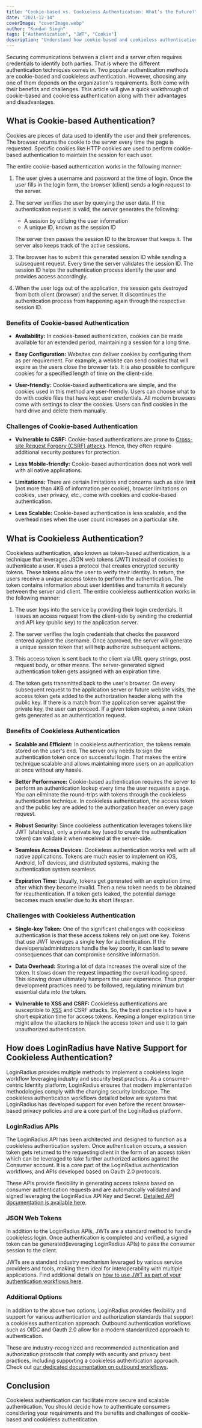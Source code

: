 ```yaml
---
title: "Cookie-based vs. Cookieless Authentication: What’s the Future?"
date: "2021-12-14"
coverImage: "coverImage.webp"
author: "Kundan Singh"
tags: ["Authentication", "JWT", "Cookie"]
description: "Understand how cookie-based and cookieless authentication methods work. And learn their major differences, advantages, and disadvantages."
---
```


Securing communications between a client and a server often requires credentials to identify both parties. That is where the different authentication techniques comes in. Two popular authentication methods are cookie-based and cookieless authentication. However, choosing any one of them depends on the organization's requirements. Both come with their benefits and challenges. This article will give a quick walkthrough of cookie-based and cookieless authentication along with their advantages and disadvantages.

## What is Cookie-based Authentication?

Cookies are pieces of data used to identify the user and their preferences. The browser returns the cookie to the server every time the page is requested. Specific cookies like HTTP cookies are used to perform cookie-based authentication to maintain the session for each user.

The entire cookie-based authentication works in the following manner:

1. The user gives a username and password at the time of login. Once the user fills in the login form, the browser (client) sends a login request to the server.
2. The server verifies the user by querying the user data. If the authentication request is valid, the server generates the following:

   - A session by utilizing the user information
   - A unique ID, known as the session ID

   The server then passes the session ID to the browser that keeps it. The server also keeps track of the active sessions.

3. The browser has to submit this generated session ID while sending a subsequent request. Every time the server validates the session ID. The session ID helps the authentication process identify the user and provides access accordingly.

4) When the user logs out of the application, the session gets destroyed from both client (browser) and the server. It discontinues the authentication process from happening again through the respective session ID.

### Benefits of Cookie-based Authentication

- **Availability:** In cookies-based authentication, cookies can be made available for an extended period, maintaining a session for a long time.

* **Easy Configuration:** Websites can deliver cookies by configuring them as per requirement. For example, a website can send cookies that will expire as the users close the browser tab. It is also possible to configure cookies for a specified length of time on the client-side.

- **User-friendly:** Cookie-based authentications are simple, and the cookies used in this method are user-friendly. Users can choose what to do with cookie files that have kept user credentials. All modern browsers come with settings to clear the cookies. Users can find cookies in the hard drive and delete them manually.

### Challenges of Cookie-based Authentication

- **Vulnerable to CSRF:** Cookie-based authentications are prone to [Cross-site Request Forgery (CSRF) attacks](https://www.loginradius.com/blog/engineering/introduction-to-cross-site-request-forgery-csrf/). Hence, they often require additional security postures for protection.

- **Less Mobile-friendly:** Cookie-based authentication does not work well with all native applications.

* **Limitations:** There are certain limitations and concerns such as size limit (not more than 4KB of information per cookie), browser limitations on cookies, user privacy, etc., come with cookies and cookie-based authentication.

* **Less Scalable:** Cookie-based authentication is less scalable, and the overhead rises when the user count increases on a particular site.

## What is Cookieless Authentication?

Cookieless authentication, also known as token-based authentication, is a technique that leverages JSON web tokens (JWT) instead of cookies to authenticate a user. It uses a protocol that creates encrypted security tokens. These tokens allow the user to verify their identity. In return, the users receive a unique access token to perform the authentication. The token contains information about user identities and transmits it securely between the server and client.
The entire cookieless authentication works in the following manner:

1. The user logs into the service by providing their login credentials. It issues an access request from the client-side by sending the credential and API key (public key) to the application server.

2) The server verifies the login credentials that checks the password entered against the username. Once approved, the server will generate a unique session token that will help authorize subsequent actions.

3. This access token is sent back to the client via URL query strings, post request body, or other means. The server-generated signed authentication token gets assigned with an expiration time.

4) The token gets transmitted back to the user's browser. On every subsequent request to the application server or future website visits, the access token gets added to the authorization header along with the public key. If there is a match from the application server against the private key, the user can proceed. If a given token expires, a new token gets generated as an authentication request.

### Benefits of Cookieless Authentication

- **Scalable and Efficient:** In cookieless authentication, the tokens remain stored on the user's end. The server only needs to sign the authentication token once on successful login. That makes the entire technique scalable and allows maintaining more users on an application at once without any hassle.

* **Better Performance:** Cookie-based authentication requires the server to perform an authentication lookup every time the user requests a page. You can eliminate the round-trips with tokens through the cookieless authentication technique. In cookieless authentication, the access token and the public key are added to the authorization header on every page request.

- **Robust Security:** Since cookieless authentication leverages tokens like JWT (stateless), only a private key (used to create the authentication token) can validate it when received at the server-side.

* **Seamless Across Devices:** Cookieless authentication works well with all native applications. Tokens are much easier to implement on iOS, Android, IoT devices, and distributed systems, making the authentication system seamless.

- **Expiration Time:** Usually, tokens get generated with an expiration time, after which they become invalid. Then a new token needs to be obtained for reauthentication. If a token gets leaked, the potential damage becomes much smaller due to its short lifespan.

### Challenges with Cookieless Authentication

- **Single-key Token:** One of the significant challenges with cookieless authentication is that these access tokens rely on just one key. Tokens that use JWT leverages a single key for authentication. If the developers/administrators handle the key poorly, it can lead to severe consequences that can compromise sensitive information.

* **Data Overhead:** Storing a lot of data increases the overall size of the token. It slows down the request impacting the overall loading speed. This slowing down ultimately hampers the user experience. Thus proper development practices need to be followed, regulating minimum but essential data into the token.

- **Vulnerable to XSS and CSRF:** Cookieless authentications are susceptible to [XSS](https://www.loginradius.com/blog/engineering/http-security-headers/) and CSRF attacks. So, the best practice is to have a short expiration time for access tokens. Keeping a longer expiration time might allow the attackers to hijack the access token and use it to gain unauthorized authentication.

## How does LoginRadius have Native Support for Cookieless Authentication?

LoginRadius provides multiple methods to implement a cookieless login workflow leveraging industry and security best practices. As a consumer-centric Identity platform, LoginRadius ensures that modern implementation methodologies comply with the changing security landscape. The cookieless authentication workflows detailed below are systems that LoginRadius has developed support for even before the recent browser-based privacy policies and are a core part of the LoginRadius platform.

### LoginRadius APIs

The LoginRadius API has been architected and designed to function as a cookieless authentication system. Once authentication occurs, a session token gets returned to the requesting client in the form of an access token which can be leveraged to take further authorized actions against the Consumer account. It is a core part of the LoginRadius authentication workflows, and APIs developed based on Oauth 2.0 protocols.

These APIs provide flexibility in generating access tokens based on consumer authentication requests and are automatically validated and signed leveraging the LoginRadius API Key and Secret. [Detailed API documentation is available here](https://www.loginradius.com/developers/).

### JSON Web Tokens

In addition to the LoginRadius APIs, JWTs are a standard method to handle cookieless login. Once authentication is completed and verified, a signed token can be generated(leveraging LoginRadius APIs) to pass the consumer session to the client.

JWTs are a standard industry mechanism leveraged by various service providers and tools, making them ideal for interoperability with multiple applications. Find additional details on [how to use JWT as part of your authentication workflows here](https://www.loginradius.com/developers/).

### Additional Options

In addition to the above two options, LoginRadius provides flexibility and support for various authentication and authorization standards that support a cookieless authentication approach. Outbound authentication workflows such as OIDC and Oauth 2.0 allow for a modern standardized approach to authentication.

These are industry-recognized and recommended authentication and authorization protocols that comply with security and privacy best practices, including supporting a cookieless authentication approach. Check out [our dedicated documentation on outbound workflows](https://www.loginradius.com/developers/).

## Conclusion

Cookieless authentication can facilitate more secure and scalable authentication. You should decide how to authenticate consumers considering your requirements and the benefits and challenges of cookie-based and cookieless authentication.
